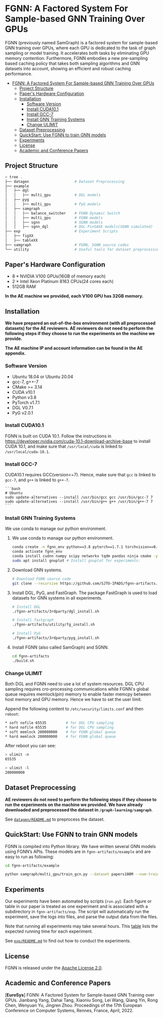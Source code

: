 # FGNN: A Factored System For Sample-based GNN Training Over GPUs

FGNN (previously named SamGraph) is a factored system for sample-based GNN training over GPUs, where each GPU is dedicated to the task of graph sampling or model training. It accelerates both tasks by eliminating GPU memory contention. Furthermore, FGNN embodies a new pre-sampling based caching policy that takes both sampling algorithms and GNN datasets into account, showing an efficient and robust caching performance.

- [FGNN: A Factored System For Sample-based GNN Training Over GPUs](#fgnn-a-factored-system-for-sample-based-gnn-training-over-gpus)
  - [Project Structure](#project-structure)
  - [Paper's Hardware Configuration](#papers-hardware-configuration)
  - [Installation](#installation)
    - [Software Version](#software-version)
    - [Install CUDA10.1](#install-cuda101)
    - [Install GCC-7](#install-gcc-7)
    - [Install GNN Training Systems](#install-gnn-training-systems)
    - [Change ULIMIT](#change-ulimit)
  - [Dataset Preprocessing](#dataset-preprocessing)
  - [QuickStart: Use FGNN to train GNN models](#quickstart-use-fgnn-to-train-gnn-models)
  - [Experiments](#experiments)
  - [License](#license)
  - [Academic and Conference Papers](#academic-and-conference-papers)


## Project Structure

```bash
> tree .
├── datagen                     # Dataset Preprocessing
├── example
│   ├── dgl
│   │   ├── multi_gpu           # DGL models
│   ├── pyg
│   │   ├── multi_gpu           # PyG models
│   ├── samgraph
│   │   ├── balance_switcher    # FGNN Dynamic Switch
│   │   ├── multi_gpu           # FGNN models
│   │   ├── sgnn                # SGNN models
│   │   ├── sgnn_dgl            # DGL PinSAGE models(SGNN simulated)
├── exp                         # Experiment Scripts
│   ├── figXX
│   ├── tableXX
├── samgraph                    # FGNN, SGNN source codes
└── utility                     # Useful tools for dataset preprocessing
```



## Paper's Hardware Configuration
- 8 * NVIDIA V100 GPUs(16GB of memory each)
- 2 * Intel Xeon Platinum 8163 CPUs(24 cores each)
- 512GB RAM

**In the AE machine we provided,  each V100 GPU has 32GB memory.**



## Installation

**We have prepared an out-of-the-box environment (with all preprocessed datasets) for the AE reviewers. AE reviewers do not need to perform the following steps if they choose to run the experiments on the machine we provide.**

**The AE machine IP and account information can be found in the AE appendix.**

### Software Version

- Ubuntu 18.04 or Ubuntu 20.04
- gcc-7, g++-7
- CMake >= 3.14
- CUDA v10.1
- Python v3.8
- PyTorch v1.7.1
- DGL V0.7.1
- PyG v2.0.1

### Install CUDA10.1

FGNN is built on CUDA 10.1. Follow the instructions in https://developer.nvidia.com/cuda-10.1-download-archive-base to install CUDA 10.1, and make sure that `/usr/local/cuda` is linked to `/usr/local/cuda-10.1`.

### Install GCC-7

CUDA10.1 requires GCC(version<=7). Hence, make sure that `gcc` is linked to `gcc-7`, and `g++` is linked to `g++-7`. 

    ```bash
    # Ubuntu
    sudo update-alternatives --install /usr/bin/gcc gcc /usr/bin/gcc-7 7
    sudo update-alternatives --install /usr/bin/g++ g++ /usr/bin/g++-7 7
    ```


### Install GNN Training Systems

We use conda to manage our python environment.

1. We use conda to manage our python environment.

    ```bash
    conda create -n fgnn_env python==3.8 pytorch==1.7.1 torchvision==0.8.2 torchaudio==0.7.2 cudatoolkit=10.1 -c pytorch -y
    conda activate fgnn_env
    conda install cudnn numpy scipy networkx tqdm pandas ninja cmake -y # System cmake is too old to build DGL
    sudo apt install gnuplot # Install gnuplot for experiments:
    ```


2. Download GNN systems.

    ```bash
    # Download FGNN source code
    git clone --recursive https://github.com/SJTU-IPADS/fgnn-artifacts.git
    ```

3. Install DGL, PyG, and FastGraph. The package FastGraph is used to load datasets for GNN systems in all experiments.

    ```bash
    # Install DGL
    ./fgnn-artifacts/3rdparty/dgl_install.sh

    # Install fastgraph
    ./fgnn-artifacts/utility/fg_install.sh

    # Install PyG
    ./fgnn-artifacts/3rdparty/pyg_install.sh
    ```

    

4. Install FGNN (also called SamGraph) and SGNN.
   
    ```bash
    cd fgnn-artifacts
    ./build.sh
    ```

### Change ULIMIT
Both DGL and FGNN need to use a lot of system resources. DGL CPU sampling requires cro-processing communications while FGNN's global queue requires memlock(pin) memory to enable faster memcpy between host memory and GPU memory. Hence we have to set the user limit.


Append the following content to `/etc/security/limits.conf` and then `reboot`:

```bash
* soft nofile 65535         # for DGL CPU sampling
* hard nofile 65535         # for DGL CPU sampling
* soft memlock 200000000    # for FGNN global queue
* hard memlock 200000000    # for FGNN global queue
```

After reboot you can see:

```bash
> ulimit -n
65535

> ulimit -l
200000000
```



## Dataset Preprocessing

**AE reviewers do not need to perform the following steps if they choose to run the experiments on the machine we provided. We have already downloaded and preprocessed the dataset in `/graph-learning/samgraph`**.

See [`datagen/README.md`](datagen/README.md) to preprocess the dataset.



## QuickStart: Use FGNN to train GNN models

FGNN is compiled into Python library. We have written several GNN models using FGNN’s APIs. These models are in `fgnn-artifacts/example` and are easy to run as following:

```bash
cd fgnn-artifacts/example

python samgraph/multi_gpu/train_gcn.py --dataset papers100M --num-train-worker 1 --num-sample-worker 1 --pipeline --cache-policy pre_sample --cache-percentage 0.1 --num-epoch 10 --batch-size 8000
```



## Experiments

Our experiments have been automated by scripts (`run.py`). Each figure or table in our paper is treated as one experiment and is associated with a subdirectory in `fgnn-artifacts/exp`. The script will automatically run the experiment, save the logs into files, and parse the output data from the files.

Note that running all experiments may take several hours. This [table](exp/README.md#expected-running-time) lists the expected running time for each experiment.

See [`exp/README.md`](exp/README.md) to find out how to conduct the experiments.



## License

FGNN is released under the [Apache License 2.0](http://www.apache.org/licenses/LICENSE-2.0.html).




## Academic and Conference Papers

[**EuroSys**] FGNN: A Factored System for Sample-based GNN Training over GPUs. Jianbang Yang, Dahai Tang, Xiaoniu Song, Lei Wang, Qiang Yin, Rong Chen, Wenyuan Yu, Jingren Zhou. Proceedings of the 17th European Conference on Computer Systems, Rennes, France, April, 2022.
